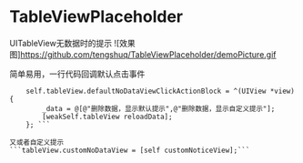 # TableViewPlaceholder
UITableView无数据时的提示
![效果图]https://github.com/tengshuq/TableViewPlaceholder/demoPicture.gif

简单易用，一行代码回调默认点击事件
```__weak typeof(self)weakSelf = self;
    self.tableView.defaultNoDataViewClickActionBlock = ^(UIView *view) {
        _data = @[@"删除数据，显示默认提示",@"删除数据，显示自定义提示"];
        [weakSelf.tableView reloadData];
    }; ```

又或者自定义提示
```tableView.customNoDataView = [self customNoticeView];```
